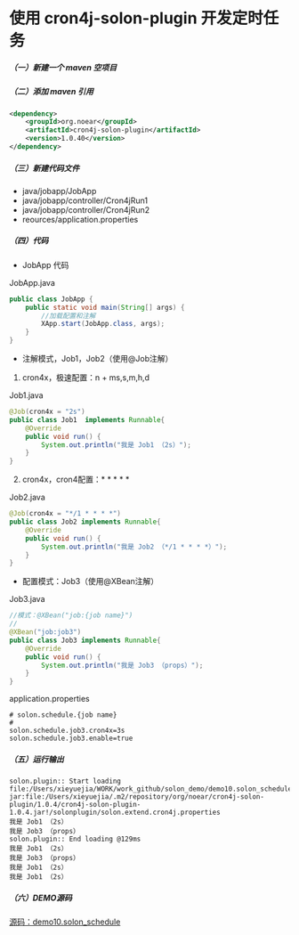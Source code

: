 # 使用 cron4j-solon-plugin 开发定时任务

##### （一）新建一个 maven 空项目

##### （二）添加 maven 引用
```xml
<dependency>
    <groupId>org.noear</groupId>
    <artifactId>cron4j-solon-plugin</artifactId>
    <version>1.0.40</version>
</dependency>
```

##### （三）新建代码文件
* java/jobapp/JobApp
* java/jobapp/controller/Cron4jRun1
* java/jobapp/controller/Cron4jRun2
* reources/application.properties

##### （四）代码

* JobApp 代码

JobApp.java 
```java
public class JobApp {
    public static void main(String[] args) {
        //加载配置和注解
        XApp.start(JobApp.class, args);
    }
}
```

* 注解模式，Job1，Job2（使用@Job注解）
1. cron4x，极速配置：n + ms,s,m,h,d

Job1.java
```java
@Job(cron4x = "2s")
public class Job1  implements Runnable{
    @Override
    public void run() {
        System.out.println("我是 Job1 （2s）");
    }
}
```

2. cron4x，cron4配置：* * * * *

Job2.java
```java
@Job(cron4x = "*/1 * * * *")
public class Job2 implements Runnable{
    @Override
    public void run() {
        System.out.println("我是 Job2 （*/1 * * * *）");
    }
}

```

* 配置模式：Job3（使用@XBean注解）

Job3.java
```java
//模式：@XBean("job:{job name}")
//
@XBean("job:job3")
public class Job3 implements Runnable{
    @Override
    public void run() {
        System.out.println("我是 Job3 （props）");
    }
}
```

application.properties
```properties
# solon.schedule.{job name}
#
solon.schedule.job3.cron4x=3s
solon.schedule.job3.enable=true
```

##### （五）运行输出
```
solon.plugin:: Start loading
file:/Users/xieyuejia/WORK/work_github/solon_demo/demo10.solon_schedule/target/classes/application.properties
jar:file:/Users/xieyuejia/.m2/repository/org/noear/cron4j-solon-plugin/1.0.4/cron4j-solon-plugin-1.0.4.jar!/solonplugin/solon.extend.cron4j.properties
我是 Job1 （2s）
我是 Job3 （props）
solon.plugin:: End loading @129ms
我是 Job1 （2s）
我是 Job3 （props）
我是 Job1 （2s）
我是 Job1 （2s）
```

##### （六）DEMO源码
[源码：demo10.solon_schedule](https://gitee.com/noear/solon_demo/tree/master/demo10.solon_schedule)

